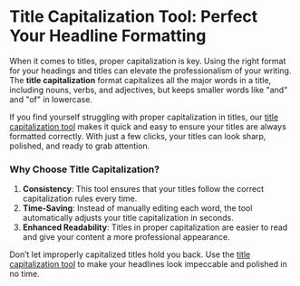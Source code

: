 # Title Capitalization Tool: Perfect Your Headline Formatting

When it comes to titles, proper capitalization is key. Using the right format for your headings and titles can elevate the professionalism of your writing. The **title capitalization** format capitalizes all the major words in a title, including nouns, verbs, and adjectives, but keeps smaller words like "and" and "of" in lowercase.

If you find yourself struggling with proper capitalization in titles, our [title capitalization tool](https://webastronix.com/tools/case-converter) makes it quick and easy to ensure your titles are always formatted correctly. With just a few clicks, your titles can look sharp, polished, and ready to grab attention.

### Why Choose Title Capitalization?
1. **Consistency**: This tool ensures that your titles follow the correct capitalization rules every time.
2. **Time-Saving**: Instead of manually editing each word, the tool automatically adjusts your title capitalization in seconds.
3. **Enhanced Readability**: Titles in proper capitalization are easier to read and give your content a more professional appearance.

Don’t let improperly capitalized titles hold you back. Use the [title capitalization tool](https://webastronix.com/tools/case-converter) to make your headlines look impeccable and polished in no time.
